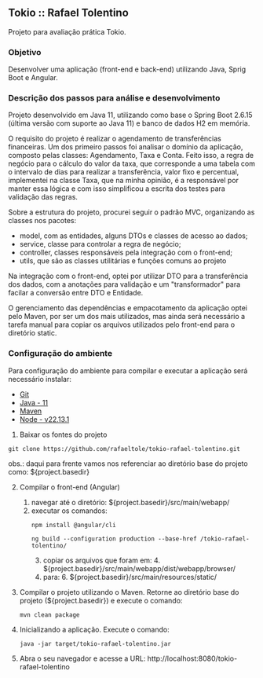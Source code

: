 ## Tokio :: Rafael Tolentino

Projeto para avaliação prática Tokio.

### Objetivo
Desenvolver uma aplicação (front-end e back-end) utilizando Java, Sprig Boot e Angular. 

### Descrição dos passos para análise e desenvolvimento
Projeto desenvolvido em Java 11, utilizando como base o Spring Boot 2.6.15 (última versão 
com suporte ao Java 11) e banco de dados H2 em memória.

O requisito do projeto é realizar o agendamento de transferências financeiras. Um dos primeiro passos foi analisar
o domínio da aplicação, composto pelas classes: Agendamento, Taxa e Conta. Feito isso, a regra de
negócio para o cálculo do valor da taxa, que corresponde a uma tabela com o intervalo de dias para realizar
a transferência, valor fixo e percentual, implementei na classe Taxa, que na minha opinião, é a responsável
por manter essa lógica e com isso simplificou a escrita dos testes para validação das regras.

Sobre a estrutura do projeto, procurei seguir o padrão MVC, organizando as classes nos pacotes:
* model, com as entidades, alguns DTOs e classes de acesso ao dados;
* service, classe para controlar a regra de negócio; 
* controller, classes responsáveis pela integração com o front-end;
* utils, que são as classes utilitárias e funções comuns ao projeto

Na integração com o front-end, optei por utilizar DTO para a transferência dos dados, com a anotações para 
validação e um "transformador" para facilar a conversão entre DTO e Entidade.

O gerenciamento das dependências e empacotamento da aplicação optei pelo Maven, por ser um dos mais utilizados, mas 
ainda será necessário a tarefa manual para copiar os arquivos utilizados pelo front-end para o diretório static.

### Configuração do ambiente
Para configuração do ambiente para compilar e executar a aplicação será necessário instalar:

* [Git](https://git-scm.com/downloads)
* [Java - 11](https://www.oracle.com/java/technologies/javase/jdk11-archive-downloads.html)
* [Maven](https://maven.apache.org/download.cgi)
* [Node - v22.13.1](https://nodejs.org/en/download)

1. Baixar os fontes do projeto

```
git clone https://github.com/rafaeltole/tokio-rafael-tolentino.git
```
obs.: daqui para frente vamos nos referenciar ao diretório base do projeto como: ${project.basedir}

2. Compilar o front-end (Angular)
   1. navegar até o diretório: ${project.basedir}/src/main/webapp/
   2. executar os comandos:
        ```
        npm install @angular/cli
        
        ng build --configuration production --base-href /tokio-rafael-tolentino/
        ```
      3. copiar os arquivos que foram em:
         4. ${project.basedir}/src/main/webapp/dist/webapp/browser/    
      5. para:
         6. ${project.basedir}/src/main/resources/static/


3. Compilar o projeto utilizando o Maven. Retorne ao diretório base do projeto (${project.basedir}) e execute o comando:
    ```
    mvn clean package
    ```

4. Inicializando a aplicação. Execute o comando:
    ```
    java -jar target/tokio-rafael-tolentino.jar
    ```
 
5. Abra o seu navegador e acesse a URL: http://localhost:8080/tokio-rafael-tolentino
